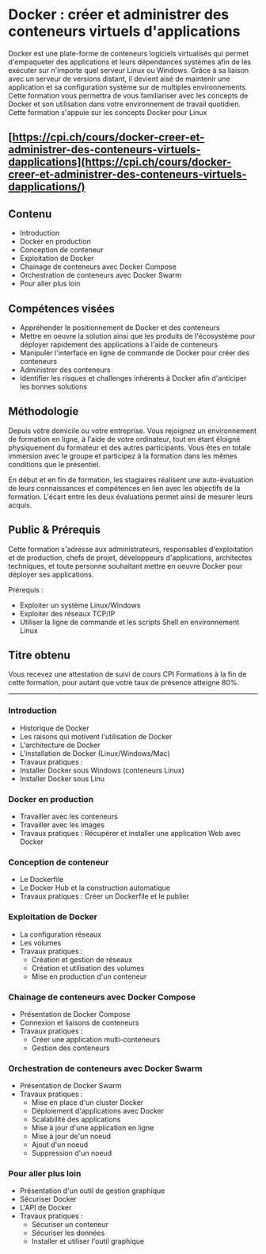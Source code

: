 # Docker : créer et administrer des conteneurs virtuels d'applications

Docker est une plate-forme de conteneurs logiciels virtualisés qui permet d'empaqueter des applications et leurs dépendances systèmes afin de les exécuter sur n'importe quel serveur Linux ou Windows. Grâce à sa liaison avec un serveur de versions distant, il devient aisé de maintenir une application et sa configuration système sur de multiples environnements. Cette formation vous permettra de vous familiariser avec les concepts de Docker et son utilisation dans votre environnement de travail quotidien. Cette formation s'appuie sur les concepts Docker pour Linux

[https://cpi.ch/cours/docker-creer-et-administrer-des-conteneurs-virtuels-dapplications](https://cpi.ch/cours/docker-creer-et-administrer-des-conteneurs-virtuels-dapplications/)
---

## Contenu

* Introduction
* Docker en production
* Conception de conteneur
* Exploitation de Docker
* Chainage de conteneurs avec Docker Compose
* Orchestration de conteneurs avec Docker Swarm
* Pour aller plus loin


## Compétences visées

* Appréhender le positionnement de Docker et des conteneurs
* Mettre en oeuvre la solution ainsi que les produits de l'écosystème pour déployer rapidement des applications à l'aide de conteneurs
* Manipuler l'interface en ligne de commande de Docker pour créer des conteneurs
* Administrer des conteneurs
* Identifier les risques et challenges inhérents à Docker afin d'anticiper les bonnes solutions


## Méthodologie

Depuis votre domicile ou votre entreprise. Vous rejoignez un environnement de formation en ligne, à l'aide de votre ordinateur, tout en étant éloigné physiquement du formateur et des autres participants. Vous êtes en totale immersion avec le groupe et participez à la formation dans les mêmes conditions que le présentiel.

En début et en fin de formation, les stagiaires réalisent une auto-évaluation de leurs connaissances et compétences en lien avec les objectifs de la formation. L'écart entre les deux évaluations permet ainsi de mesurer leurs acquis.


## Public & Prérequis

Cette formation s'adresse aux administrateurs, responsables d'exploitation et de production, chefs de projet, développeurs d'applications, architectes techniques, et toute personne souhaitant mettre en oeuvre Docker pour déployer ses applications.

Prérequis :
* Exploiter un système Linux/Windows
* Exploiter des réseaux TCP/IP
* Utiliser la ligne de commande et les scripts Shell en environnement Linux

## Titre obtenu

Vous recevez une attestation de suivi de cours CPI Formations à la fin de cette formation, pour autant que votre taux de présence atteigne 80%.

---

### Introduction

* Historique de Docker
* Les raisons qui motivent l'utilisation de Docker
* L'architecture de Docker
* L'installation de Docker (Linux/Windows/Mac)
* Travaux pratiques :
* Installer Docker sous Windows (conteneurs Linux)
* Installer Docker sous Linu

### Docker en production

* Travailler avec les conteneurs
* Travailler avec les images
* Travaux pratiques : Récupérer et installer une application Web avec Docker

### Conception de conteneur

* Le Dockerfile
* Le Docker Hub et la construction automatique
* Travaux pratiques : Créer un Dockerfile et le publier

### Exploitation de Docker

* La configuration réseaux
* Les volumes
* Travaux pratiques :
    - Création et gestion de réseaux
    - Création et utilisation des volumes
    - Mise en production d'un conteneur

### Chainage de conteneurs avec Docker Compose

* Présentation de Docker Compose
* Connexion et liaisons de conteneurs
* Travaux pratiques :
    - Créer une application multi-conteneurs
    - Gestion des conteneurs

### Orchestration de conteneurs avec Docker Swarm

* Présentation de Docker Swarm
* Travaux pratiques :
    - Mise en place d'un cluster Docker
    - Déploiement d'applications avec Docker
    - Scalabilité des applications
    - Mise à jour d'une application en ligne
    - Mise à jour de'un noeud
    - Ajout d'un noeud
    - Suppression d'un noeud

### Pour aller plus loin

* Présentation d'un outil de gestion graphique
* Sécuriser Docker
* L'API de Docker
* Travaux pratiques :
    - Sécuriser un conteneur
    - Sécuriser les données
    - Installer et utiliser l'outil graphique
